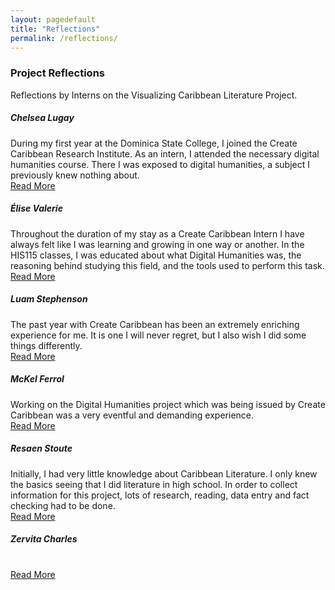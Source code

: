 ```yaml
---
layout: pagedefault
title: "Reflections"
permalink: /reflections/
---
```

<div class="page_title"><h3>Project Reflections</h3></div>
Reflections by Interns on the Visualizing Caribbean Literature Project.

<div class="internreflection">
<div class="row">
<div class="col-sm-3">

<h5>Chelsea Lugay</h5>
</div>
<div class="col-sm-9">
<p>
 During my first year at the Dominica State College, I joined the Create Caribbean Research Institute. As an intern, I attended the necessary digital humanities course. There I was exposed to digital humanities, a subject I previously knew nothing about.
<br>
<a href="">Read More </a>
</p>
</div>
</div>
</div>

<div class="internreflection">
<div class="row">
<div class="col-sm-3">

<h5>Élise Valerie</h5>
</div>
<div class="col-sm-9">
<p>
Throughout the duration of my stay as a Create Caribbean Intern I have always felt like I was learning and growing in one way or another. In the HIS115 classes, I was educated about what Digital Humanities was, the reasoning behind studying this field, and the tools used to perform this task.
<br>
<a href="">Read More </a>
</p>
</div>
</div>
</div>

<div class="internreflection">
<div class="row">
<div class="col-sm-3">

<h5>Luam Stephenson</h5>
</div>
<div class="col-sm-9">
<p>
The past year with Create Caribbean has been an extremely enriching experience for me. It is one I will never regret, but I also wish I did some things differently.
<br>
<a href="">Read More </a>
</p>
</div>
</div>
</div>

<div class="internreflection">
<div class="row">
<div class="col-sm-3">

<h5>McKel Ferrol</h5>
</div>
<div class="col-sm-9">
<p>
Working on the Digital Humanities project which was being issued by Create Caribbean was a very eventful and demanding experience. 
<br>
<a href="">Read More </a>
</p>
</div>
</div>
</div>

<div class="internreflection">
<div class="row">
<div class="col-sm-3">

<h5>Resaen Stoute</h5>
</div>
<div class="col-sm-9">
<p>
Initially, I had very little knowledge about Caribbean Literature. I only knew the basics seeing that I did literature in high school. In order to collect information for this project, lots of research, reading, data entry and fact checking had to be done.
<br>
<a href="">Read More </a>
</p>
</div>
</div>
</div>

<div class="internreflection">
<div class="row">
<div class="col-sm-3">

<h5>Zervita Charles</h5>
</div>
<div class="col-sm-9">
<p>

<br>
<a href="">Read More </a>
</p>
</div>
</div>
</div>